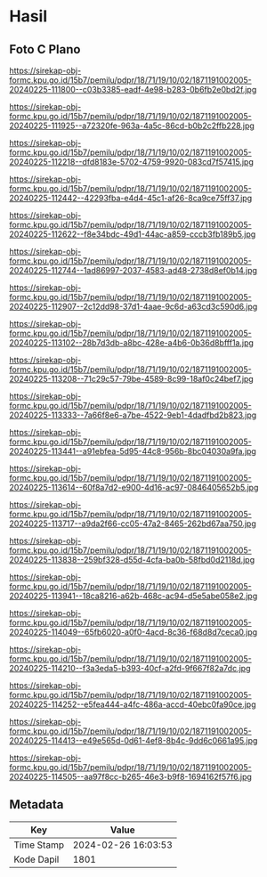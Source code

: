 # Hasil

## Foto C Plano

https://sirekap-obj-formc.kpu.go.id/15b7/pemilu/pdpr/18/71/19/10/02/1871191002005-20240225-111800--c03b3385-eadf-4e98-b283-0b6fb2e0bd2f.jpg

https://sirekap-obj-formc.kpu.go.id/15b7/pemilu/pdpr/18/71/19/10/02/1871191002005-20240225-111925--a72320fe-963a-4a5c-86cd-b0b2c2ffb228.jpg

https://sirekap-obj-formc.kpu.go.id/15b7/pemilu/pdpr/18/71/19/10/02/1871191002005-20240225-112218--dfd8183e-5702-4759-9920-083cd7f57415.jpg

https://sirekap-obj-formc.kpu.go.id/15b7/pemilu/pdpr/18/71/19/10/02/1871191002005-20240225-112442--42293fba-e4d4-45c1-af26-8ca9ce75ff37.jpg

https://sirekap-obj-formc.kpu.go.id/15b7/pemilu/pdpr/18/71/19/10/02/1871191002005-20240225-112622--f8e34bdc-49d1-44ac-a859-cccb3fb189b5.jpg

https://sirekap-obj-formc.kpu.go.id/15b7/pemilu/pdpr/18/71/19/10/02/1871191002005-20240225-112744--1ad86997-2037-4583-ad48-2738d8ef0b14.jpg

https://sirekap-obj-formc.kpu.go.id/15b7/pemilu/pdpr/18/71/19/10/02/1871191002005-20240225-112907--2c12dd98-37d1-4aae-9c6d-a63cd3c590d6.jpg

https://sirekap-obj-formc.kpu.go.id/15b7/pemilu/pdpr/18/71/19/10/02/1871191002005-20240225-113102--28b7d3db-a8bc-428e-a4b6-0b36d8bfff1a.jpg

https://sirekap-obj-formc.kpu.go.id/15b7/pemilu/pdpr/18/71/19/10/02/1871191002005-20240225-113208--71c29c57-79be-4589-8c99-18af0c24bef7.jpg

https://sirekap-obj-formc.kpu.go.id/15b7/pemilu/pdpr/18/71/19/10/02/1871191002005-20240225-113333--7a66f8e6-a7be-4522-9eb1-4dadfbd2b823.jpg

https://sirekap-obj-formc.kpu.go.id/15b7/pemilu/pdpr/18/71/19/10/02/1871191002005-20240225-113441--a91ebfea-5d95-44c8-956b-8bc04030a9fa.jpg

https://sirekap-obj-formc.kpu.go.id/15b7/pemilu/pdpr/18/71/19/10/02/1871191002005-20240225-113614--60f8a7d2-e900-4d16-ac97-0846405652b5.jpg

https://sirekap-obj-formc.kpu.go.id/15b7/pemilu/pdpr/18/71/19/10/02/1871191002005-20240225-113717--a9da2f66-cc05-47a2-8465-262bd67aa750.jpg

https://sirekap-obj-formc.kpu.go.id/15b7/pemilu/pdpr/18/71/19/10/02/1871191002005-20240225-113838--259bf328-d55d-4cfa-ba0b-58fbd0d2118d.jpg

https://sirekap-obj-formc.kpu.go.id/15b7/pemilu/pdpr/18/71/19/10/02/1871191002005-20240225-113941--18ca8216-a62b-468c-ac94-d5e5abe058e2.jpg

https://sirekap-obj-formc.kpu.go.id/15b7/pemilu/pdpr/18/71/19/10/02/1871191002005-20240225-114049--65fb6020-a0f0-4acd-8c36-f68d8d7ceca0.jpg

https://sirekap-obj-formc.kpu.go.id/15b7/pemilu/pdpr/18/71/19/10/02/1871191002005-20240225-114210--f3a3eda5-b393-40cf-a2fd-9f667f82a7dc.jpg

https://sirekap-obj-formc.kpu.go.id/15b7/pemilu/pdpr/18/71/19/10/02/1871191002005-20240225-114252--e5fea444-a4fc-486a-accd-40ebc0fa90ce.jpg

https://sirekap-obj-formc.kpu.go.id/15b7/pemilu/pdpr/18/71/19/10/02/1871191002005-20240225-114413--e49e565d-0d61-4ef8-8b4c-9dd6c0661a95.jpg

https://sirekap-obj-formc.kpu.go.id/15b7/pemilu/pdpr/18/71/19/10/02/1871191002005-20240225-114505--aa97f8cc-b265-46e3-b9f8-1694162f57f6.jpg


## Metadata

| Key        | Value               |
| ---------- | ------------------- |
| Time Stamp | 2024-02-26 16:03:53 |
| Kode Dapil | 1801                |



